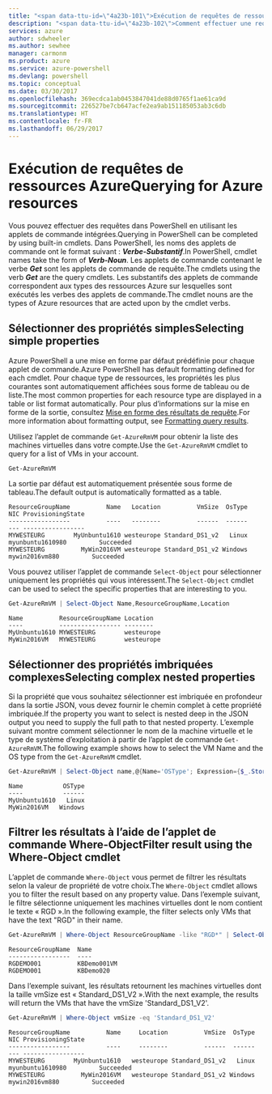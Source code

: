 ```yaml
---
title: "<span data-ttu-id=\"4a23b-101\">Exécution de requêtes de ressources Azure et mise en forme des résultats | Microsoft Docs</span><span class=\"sxs-lookup\"><span data-stu-id=\"4a23b-101\">Querying for Azure resources and formatting results | Microsoft Docs</span></span>"
description: "<span data-ttu-id=\"4a23b-102\">Comment effectuer une requête de ressources dans Azure et mettre en forme les résultats.</span><span class=\"sxs-lookup\"><span data-stu-id=\"4a23b-102\">How to query for resources in Azure and format the results.</span></span>"
services: azure
author: sdwheeler
ms.author: sewhee
manager: carmonm
ms.product: azure
ms.service: azure-powershell
ms.devlang: powershell
ms.topic: conceptual
ms.date: 03/30/2017
ms.openlocfilehash: 369ecdca1ab0453847041de88d0765f1ae61ca9d
ms.sourcegitcommit: 226527be7cb647acfe2ea9ab151185053ab3c6db
ms.translationtype: HT
ms.contentlocale: fr-FR
ms.lasthandoff: 06/29/2017
---
```

# <span data-ttu-id="4a23b-103">Exécution de requêtes de ressources Azure</span><span class="sxs-lookup"><span data-stu-id="4a23b-103">Querying for Azure resources</span></span>
<a id="querying-for-azure-resources" class="xliff"></a>

<span data-ttu-id="4a23b-104">Vous pouvez effectuer des requêtes dans PowerShell en utilisant les applets de commande intégrées.</span><span class="sxs-lookup"><span data-stu-id="4a23b-104">Querying in PowerShell can be completed by using built-in cmdlets.</span></span> <span data-ttu-id="4a23b-105">Dans PowerShell, les noms des applets de commande ont le format suivant : **_Verbe-Substantif_**.</span><span class="sxs-lookup"><span data-stu-id="4a23b-105">In PowerShell, cmdlet names take the form of **_Verb-Noun_**.</span></span> <span data-ttu-id="4a23b-106">Les applets de commande contenant le verbe **_Get_** sont les applets de commande de requête.</span><span class="sxs-lookup"><span data-stu-id="4a23b-106">The cmdlets using the verb **_Get_** are the query cmdlets.</span></span> <span data-ttu-id="4a23b-107">Les substantifs des applets de commande correspondent aux types des ressources Azure sur lesquelles sont exécutés les verbes des applets de commande.</span><span class="sxs-lookup"><span data-stu-id="4a23b-107">The cmdlet nouns are the types of Azure resources that are acted upon by the cmdlet verbs.</span></span>


## <span data-ttu-id="4a23b-108">Sélectionner des propriétés simples</span><span class="sxs-lookup"><span data-stu-id="4a23b-108">Selecting simple properties</span></span>
<a id="selecting-simple-properties" class="xliff"></a>

<span data-ttu-id="4a23b-109">Azure PowerShell a une mise en forme par défaut prédéfinie pour chaque applet de commande.</span><span class="sxs-lookup"><span data-stu-id="4a23b-109">Azure PowerShell has default formatting defined for each cmdlet.</span></span> <span data-ttu-id="4a23b-110">Pour chaque type de ressources, les propriétés les plus courantes sont automatiquement affichées sous forme de tableau ou de liste.</span><span class="sxs-lookup"><span data-stu-id="4a23b-110">The most common properties for each resource type are displayed in a table or list format automatically.</span></span> <span data-ttu-id="4a23b-111">Pour plus d’informations sur la mise en forme de la sortie, consultez [Mise en forme des résultats de requête](formatting-output.md).</span><span class="sxs-lookup"><span data-stu-id="4a23b-111">For more information about formatting output, see [Formatting query results](formatting-output.md).</span></span>

<span data-ttu-id="4a23b-112">Utilisez l’applet de commande `Get-AzureRmVM` pour obtenir la liste des machines virtuelles dans votre compte.</span><span class="sxs-lookup"><span data-stu-id="4a23b-112">Use the `Get-AzureRmVM` cmdlet to query for a list of VMs in your account.</span></span>

```powershell
Get-AzureRmVM
```

<span data-ttu-id="4a23b-113">La sortie par défaut est automatiquement présentée sous forme de tableau.</span><span class="sxs-lookup"><span data-stu-id="4a23b-113">The default output is automatically formatted as a table.</span></span>

```
ResourceGroupName          Name   Location          VmSize  OsType              NIC ProvisioningState
-----------------          ----   --------          ------  ------              --- -----------------
MYWESTEURG        MyUnbuntu1610 westeurope Standard_DS1_v2   Linux myunbuntu1610980         Succeeded
MYWESTEURG          MyWin2016VM westeurope Standard_DS1_v2 Windows   mywin2016vm880         Succeeded
```

<span data-ttu-id="4a23b-114">Vous pouvez utiliser l’applet de commande `Select-Object` pour sélectionner uniquement les propriétés qui vous intéressent.</span><span class="sxs-lookup"><span data-stu-id="4a23b-114">The `Select-Object` cmdlet can be used to select the specific properties that are interesting to you.</span></span>

```powershell
Get-AzureRmVM | Select-Object Name,ResourceGroupName,Location
```

```
Name          ResourceGroupName Location
----          ----------------- --------
MyUnbuntu1610 MYWESTEURG        westeurope
MyWin2016VM   MYWESTEURG        westeurope
```

## <span data-ttu-id="4a23b-115">Sélectionner des propriétés imbriquées complexes</span><span class="sxs-lookup"><span data-stu-id="4a23b-115">Selecting complex nested properties</span></span>
<a id="selecting-complex-nested-properties" class="xliff"></a>

<span data-ttu-id="4a23b-116">Si la propriété que vous souhaitez sélectionner est imbriquée en profondeur dans la sortie JSON, vous devez fournir le chemin complet à cette propriété imbriquée.</span><span class="sxs-lookup"><span data-stu-id="4a23b-116">If the property you want to select is nested deep in the JSON output you need to supply the full path to that nested property.</span></span> <span data-ttu-id="4a23b-117">L’exemple suivant montre comment sélectionner le nom de la machine virtuelle et le type de système d’exploitation à partir de l’applet de commande `Get-AzureRmVM`.</span><span class="sxs-lookup"><span data-stu-id="4a23b-117">The following example shows how to select the VM Name and the OS type from the `Get-AzureRmVM` cmdlet.</span></span>

```powershell
Get-AzureRmVM | Select-Object name,@{Name='OSType'; Expression={$_.StorageProfile.OSDisk.OSType}}
```

```
Name           OSType
----           ------
MyUnbuntu1610   Linux
MyWin2016VM   Windows
```

## <span data-ttu-id="4a23b-118">Filtrer les résultats à l’aide de l’applet de commande Where-Object</span><span class="sxs-lookup"><span data-stu-id="4a23b-118">Filter result using the Where-Object cmdlet</span></span>
<a id="filter-result-using-the-where-object-cmdlet" class="xliff"></a>

<span data-ttu-id="4a23b-119">L’applet de commande `Where-Object` vous permet de filtrer les résultats selon la valeur de propriété de votre choix.</span><span class="sxs-lookup"><span data-stu-id="4a23b-119">The `Where-Object` cmdlet allows you to filter the result based on any property value.</span></span> <span data-ttu-id="4a23b-120">Dans l’exemple suivant, le filtre sélectionne uniquement les machines virtuelles dont le nom contient le texte « RGD ».</span><span class="sxs-lookup"><span data-stu-id="4a23b-120">In the following example, the filter selects only VMs that have the text "RGD" in their name.</span></span>

```powershell
Get-AzureRmVM | Where-Object ResourceGroupName -like "RGD*" | Select-Object ResourceGroupName,Name
```

```
ResourceGroupName  Name
-----------------  ----
RGDEMO001          KBDemo001VM
RGDEMO001          KBDemo020
```

<span data-ttu-id="4a23b-121">Dans l’exemple suivant, les résultats retournent les machines virtuelles dont la taille vmSize est « Standard_DS1_V2 ».</span><span class="sxs-lookup"><span data-stu-id="4a23b-121">With the next example, the results will return the VMs that have the vmSize 'Standard_DS1_V2'.</span></span>

```powershell
Get-AzureRmVM | Where-Object vmSize -eq 'Standard_DS1_V2'
```

```
ResourceGroupName          Name     Location          VmSize  OsType              NIC ProvisioningState
-----------------          ----     --------          ------  ------              --- -----------------
MYWESTEURG        MyUnbuntu1610   westeurope Standard_DS1_v2   Linux myunbuntu1610980         Succeeded
MYWESTEURG          MyWin2016VM   westeurope Standard_DS1_v2 Windows   mywin2016vm880         Succeeded
```